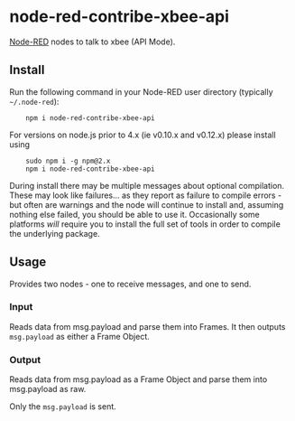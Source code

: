 node-red-contribe-xbee-api
========================

<a href="http://nodered.org" target="_new">Node-RED</a> nodes to talk to
xbee (API Mode).

Install
-------

Run the following command in your Node-RED user directory (typically `~/.node-red`):

        npm i node-red-contribe-xbee-api

For versions on node.js prior to 4.x (ie v0.10.x and v0.12.x) please install using

        sudo npm i -g npm@2.x
        npm i node-red-contribe-xbee-api

During install there may be multiple messages about optional compilation.
These may look like failures... as they report as failure to compile errors -
but often are warnings and the node will continue to install and, assuming nothing else
failed, you should be able to use it. Occasionally some platforms *will* require
you to install the full set of tools in order to compile the underlying package.


Usage
-----

Provides two nodes - one to receive messages, and one to send.

### Input

Reads data from msg.payload and parse them into Frames. It then outputs `msg.payload` as either a Frame Object.

### Output

Reads data from msg.payload as a Frame Object and parse them into msg.payload as raw.

Only the `msg.payload` is sent.
